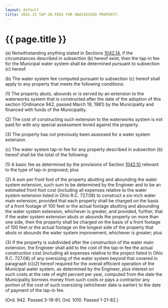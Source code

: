 ```yaml
---
layout: default 
title: 1042.15 TAP-IN FEES FOR UNASSESSED PROPERTY.
---
```


{{ page.title }}
================

​(a) Notwithstanding anything stated in Sections
[1042.14](42fa4b74.html), if the circumstances described in subsection
(b) hereof exist, then the tap-in fee for the Municipal water system
shall be determined pursuant to subsection (c) hereof.

​(b) The water system fee computed pursuant to subsection (c) hereof
shall apply to any property that meets the following conditions:

​(1) The property abuts, abounds or is served by an extension to the
waterworks system that is constructed after the date of the adoption of
this section (Ordinance 942, passed March 19, 1981) by the Municipality
and financed with funds of the Municipality.

​(2) The cost of constructing such extension to the waterworks system is
not paid for with any special assessment levied against the property.

​(3) The property has not previously been assessed for a water system
extension.

​(c) The water system tap-in fee for any property described in
subsection (b) hereof shall be the total of the following:

​(1) A basic fee as determined by the provisions of Section
[1042.10](43222e13.html) relevant to the type of tap-in proposed; plus

​(2) A sum per front foot of the property abutting and abounding the
water system extension, such sum to be determined by the Engineer and to
be an estimated front foot cost (including all expenses relative to the
water system extension listed in Ohio R.C. 727.08) to construct a
six-inch water main extension, provided that each property shall be
charged on the basis of a front footage of 100 feet or the actual
footage abutting and abounding the water system extension, whichever is
greater, and provided, further, that if the water system extension abuts
or abounds the property on more than one side, then the property shall
be charged on the basis of a front footage of 100 feet or the actual
footage on the longest side of the property that abuts or abounds the
water system improvement, whichever is greater; plus

​(3) If the property is subdivided after the construction of the water
main extension, the Engineer shall add to the cost of the tap-in fee the
actual construction cost (including all expenses relative to the project
listed in Ohio R.C. 727.08) of any oversizing of the water system beyond
that covered in paragraph (c)(2) hereof required for the overall
efficient operation of the Municipal water system, as determined by the
Engineer, plus interest on such costs at the rate of eight percent per
year, computed from the date the Municipality borrows money from such
costs or pays a contractor any portion of the cost of such oversizing
(whichever date is earlier) to the date of payment of the tap-in fee.

(Ord. 942. Passed 3-19-81; Ord. 1010. Passed 1-21-82.)
